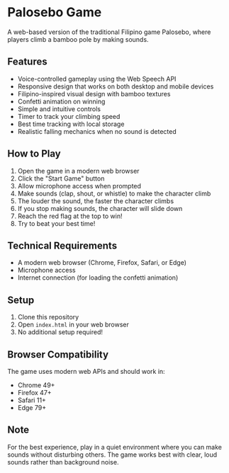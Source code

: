 # Palosebo Game

A web-based version of the traditional Filipino game Palosebo, where players climb a bamboo pole by making sounds.

## Features

- Voice-controlled gameplay using the Web Speech API
- Responsive design that works on both desktop and mobile devices
- Filipino-inspired visual design with bamboo textures
- Confetti animation on winning
- Simple and intuitive controls
- Timer to track your climbing speed
- Best time tracking with local storage
- Realistic falling mechanics when no sound is detected

## How to Play

1. Open the game in a modern web browser
2. Click the "Start Game" button
3. Allow microphone access when prompted
4. Make sounds (clap, shout, or whistle) to make the character climb
5. The louder the sound, the faster the character climbs
6. If you stop making sounds, the character will slide down
7. Reach the red flag at the top to win!
8. Try to beat your best time!

## Technical Requirements

- A modern web browser (Chrome, Firefox, Safari, or Edge)
- Microphone access
- Internet connection (for loading the confetti animation)

## Setup

1. Clone this repository
2. Open `index.html` in your web browser
3. No additional setup required!

## Browser Compatibility

The game uses modern web APIs and should work in:
- Chrome 49+
- Firefox 47+
- Safari 11+
- Edge 79+

## Note

For the best experience, play in a quiet environment where you can make sounds without disturbing others. The game works best with clear, loud sounds rather than background noise. 